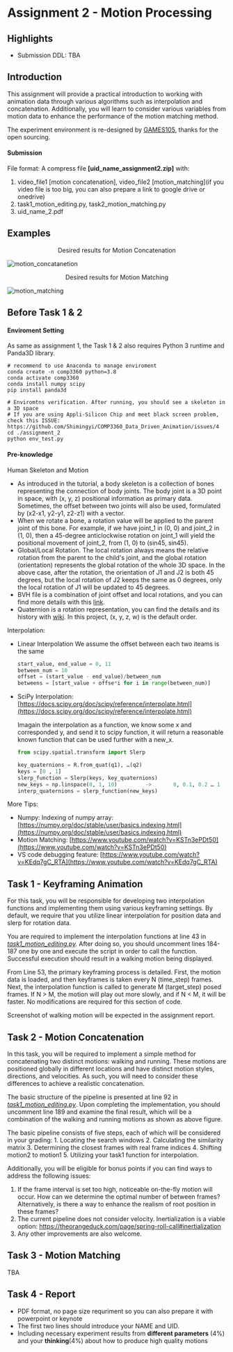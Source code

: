 # Assignment 2 - Motion Processing

## Highlights

* Submission DDL: TBA

## Introduction

This assignment will provide a practical introduction to working with animation data through various algorithms such as interpolation and concatenation. Additionally, you will learn to consider various variables from motion data to enhance the performance of the motion matching method.

The experiment environment is re-designed by [GAMES105](https://github.com/GAMES-105/GAMES-105), thanks for the open sourcing.

#### Submission

File format: A compress file **[uid_name_assignment2.zip]** with:

1. video_file1 [motion concatenation], video_file2 [motion_matching](if you video file is too big, you can also prepare a link to google drive or onedrive)
2. task1_motion_editing.py, task2_motion_matching.py
3. uid_name_2.pdf

## Examples

<p align="center">
Desired results for Motion Concatenation
</p>

![motion_concatanetion](https://user-images.githubusercontent.com/7709951/226930135-b29efef4-e69e-4e3e-8eb1-42dc79f7efd3.gif)

<p align="center">
Desired results for Motion Matching
</p>

![motion_matching](https://user-images.githubusercontent.com/7709951/226930764-1156699f-9d86-4976-91f3-0d39538652b2.gif)

## Before Task 1 & 2

#### Enviroment Setting

As same as assignment 1, the Task 1 & 2 also requires Python 3 runtime and Panda3D library.

```shell
# recommend to use Anaconda to manage enviroment 
conda create -n comp3360 python=3.8
conda activate comp3360
conda install numpy scipy
pip install panda3d

# Enviromtns verification. After running, you should see a skeleton in a 3D space
# If you are using Appli-Silicon Chip and meet black screen problem, check this ISSUE: https://github.com/Shimingyi/COMP3360_Data_Driven_Animation/issues/4
cd ./assignment_2
python env_test.py
```

#### Pre-knowledge

Human Skeleton and Motion

* As introduced in the tutorial, a body skeleton is a collection of bones representing the connection of body joints. The body joint is a 3D point in space, with (x, y, z) positional information as primary data. Sometimes, the offset between two joints will also be used, formulated by (x2-x1, y2-y1, z2-z1) with a vector.
* When we rotate a bone, a rotation value will be applied to the parent joint of this bone. For example, if we have joint_1 in (0, 0) and joint_2 in (1, 0), then a 45-degree anticlockwise rotation on joint_1 will yield the positional movement of joint_2, from (1, 0) to (sin45, sin45).
* Global/Local Rotation. The local rotation always means the relative rotation from the parent to the child's joint, and the global rotation (orientation) represents the global rotation of the whole 3D space. In the above case, after the rotation, the orientation of J1 and J2 is both 45 degrees, but the local rotation of J2 keeps the same as 0 degrees, only the local rotation of J1 will be updated to 45 degrees.
* BVH file is a combination of joint offset and local rotations, and you can find more details with this [link](https://research.cs.wisc.edu/graphics/Courses/cs-838-1999/Jeff/BVH.html).
* Quaternion is a rotation representation, you can find the details and its history with [wiki](https://en.wikipedia.org/wiki/Quaternion). In this project, (x, y, z, w) is the default order.

Interpolation:

* Linear Interpolation
  We assume the offset between each two iteams is the same

  ```python
  start_value, end_value = 0, 11
  between_num = 10
  offset = (start_value - end_value)/between_num
  betweens = [start_value + offse*i for i in range(between_num)]
  ```
* SciPy Interpolation: [https://docs.scipy.org/doc/scipy/reference/interpolate.html](https://docs.scipy.org/doc/scipy/reference/interpolate.html)

  Imagain the interpolation as a function, we know some x and corresponded y, and send it to scipy function, it will return a reasonable known function that can be used further with a new_x.

  ```python
  from scipy.spatial.transform import Slerp

  key_quaternions = R.from_quat(q1), …(q2)
  keys = [0 , 1]
  slerp_function = Slerp(keys, key_quaternions)
  new_keys = np.linspace(0, 1, 10)         ->       0, 0.1, 0.2 … 1 
  interp_quaternions = slerp_function(new_keys)
  ```

More Tips:

* Numpy: Indexing of numpy array: [https://numpy.org/doc/stable/user/basics.indexing.html](https://numpy.org/doc/stable/user/basics.indexing.html)
* Motion Matching: [https://www.youtube.com/watch?v=KSTn3ePDt50](https://www.youtube.com/watch?v=KSTn3ePDt50)
* VS code debugging feature: [https://www.youtube.com/watch?v=KEdq7gC_RTA](https://www.youtube.com/watch?v=KEdq7gC_RTA)

## Task 1 - Keyframing Animation

For this task, you will be responsible for developing two interpolation functions and implementing them using various keyframing settings. By default, we require that you utilize linear interpolation for position data and slerp for rotation data.

You are required to implement the interpolation functions at line 43 in *[task1_motion_editing.py](https://github.com/Shimingyi/COMP3360_Data_Driven_Animation/blob/2024/assignment_2/task1_motion_editing.p "task2_forward_kinematic.py").* After doing so, you should uncomment lines 184-187 one by one and execute the script in order to call the function. Successful execution should result in a walking motion being displayed.

From Line 53, the primary keyframing process is detailed. First, the motion data is loaded, and then keyframes is taken every N (time_step) frames. Next, the interpolation function is called to generate M (target_step) posed frames. If N > M, the motion will play out more slowly, and if N < M, it will be faster. No modifications are required for this section of code.

Screenshot of walking motion will be expected in the assignment report.

## Task 2 - Motion Concatenation

In this task, you will be required to implement a simple method for concatenating two distinct motions: walking and running. These motions are positioned globally in different locations and have distinct motion styles, directions, and velocities. As such, you will need to consider these differences to achieve a realistic concatenation.

The basic structure of the pipeline is presented at line 92 in *[task1_motion_editing.py](https://github.com/Shimingyi/COMP3360_Data_Driven_Animation/blob/2024/assignment_2/task1_motion_editing.py#L92)*. Upon completing the implementation, you should uncomment line 189 and examine the final result, which will be a combination of the walking and running motions as shown as above figure.

The basic pipeline consists of five steps, each of which will be considered in your grading: 1. Locating the search windows 2. Calculating the similarity matrix 3. Determining the closest frames with real frame indices 4. Shifting motion2 to motion1 5. Utilizing your task1 function for interpolation.

Additionally, you will be eligible for bonus points if you can find ways to address the following issues:

1. If the frame interval is set too high, noticeable on-the-fly motion will occur. How can we determine the optimal number of between frames? Alternatively, is there a way to enhance the realism of root position in these frames?
2. The current pipeline does not consider velocity. Inertialization is a viable option: https://theorangeduck.com/page/spring-roll-call#inertialization
3. Any other improvements are also welcome.

## Task 3 - Motion Matching

TBA

## Task 4 - Report

* PDF format, no page size requriment so you can also prepare it with powerpoint or keynote
* The first two lines should introduce your NAME and UID.
* Including necessary experiment results from **different parameters** (4%) and your **thinking**(4%) about how to produce high quality motions
